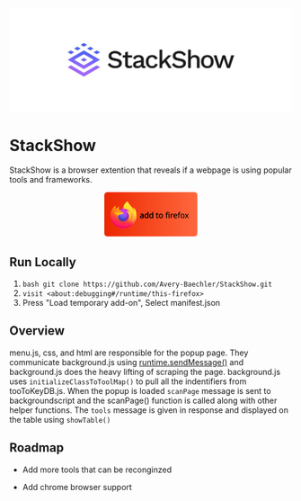 
![Logo](https://github.com/Avery-Baechler/StackShow/blob/main/icons/banner.JPEG?raw=true)

# StackShow
StackShow is a browser extention that reveals if a webpage is using popular tools and frameworks.

<p align="center" width="100%">
<a herf="https://addons.mozilla.org/en-US/firefox/addon/stackshow/">
<img width="33%" src="https://github.com/Avery-Baechler/StackShow/blob/main/popup/firefox.svg?raw=true"> 
</a>
</p>

## Run Locally

1. ```bash git clone https://github.com/Avery-Baechler/StackShow.git```
2. ```visit <about:debugging#/runtime/this-firefox> ```
3. Press "Load temporary add-on", Select manifest.json


## Overview

menu.js, css, and html are responsible for the popup page. They communicate background.js using [runtime.sendMessage()](https://developer.mozilla.org/en-US/docs/Mozilla/Add-ons/WebExtensions/API/runtime/sendMessage) and background.js does the heavy lifting of scraping the page. background.js uses ```initializeClassToToolMap()``` to pull all the indentifiers from tooToKeyDB.js. When the popup is loaded ```scanPage``` message is sent to backgroundscript and the scanPage() function is called along with other helper functions. The ```tools``` message is given in response and displayed on the table using ```showTable()```



## Roadmap

- Add more tools that can be reconginzed

- Add chrome browser support
